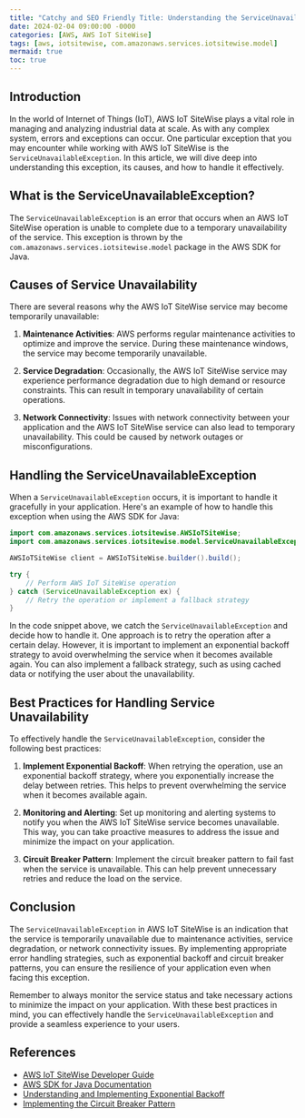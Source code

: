 ```yaml
---
title: "Catchy and SEO Friendly Title: Understanding the ServiceUnavailableException in AWS IoT SiteWise"
date: 2024-02-04 09:00:00 -0000
categories: [AWS, AWS IoT SiteWise]
tags: [aws, iotsitewise, com.amazonaws.services.iotsitewise.model]
mermaid: true
toc: true
---
```



## Introduction

In the world of Internet of Things (IoT), AWS IoT SiteWise plays a vital role in managing and analyzing industrial data at scale. As with any complex system, errors and exceptions can occur. One particular exception that you may encounter while working with AWS IoT SiteWise is the `ServiceUnavailableException`. In this article, we will dive deep into understanding this exception, its causes, and how to handle it effectively.

## What is the ServiceUnavailableException?

The `ServiceUnavailableException` is an error that occurs when an AWS IoT SiteWise operation is unable to complete due to a temporary unavailability of the service. This exception is thrown by the `com.amazonaws.services.iotsitewise.model` package in the AWS SDK for Java.

## Causes of Service Unavailability

There are several reasons why the AWS IoT SiteWise service may become temporarily unavailable:

1. **Maintenance Activities**: AWS performs regular maintenance activities to optimize and improve the service. During these maintenance windows, the service may become temporarily unavailable.

2. **Service Degradation**: Occasionally, the AWS IoT SiteWise service may experience performance degradation due to high demand or resource constraints. This can result in temporary unavailability of certain operations.

3. **Network Connectivity**: Issues with network connectivity between your application and the AWS IoT SiteWise service can also lead to temporary unavailability. This could be caused by network outages or misconfigurations.

## Handling the ServiceUnavailableException

When a `ServiceUnavailableException` occurs, it is important to handle it gracefully in your application. Here's an example of how to handle this exception when using the AWS SDK for Java:

```java
import com.amazonaws.services.iotsitewise.AWSIoTSiteWise;
import com.amazonaws.services.iotsitewise.model.ServiceUnavailableException;

AWSIoTSiteWise client = AWSIoTSiteWise.builder().build();

try {
    // Perform AWS IoT SiteWise operation
} catch (ServiceUnavailableException ex) {
    // Retry the operation or implement a fallback strategy
}
```

In the code snippet above, we catch the `ServiceUnavailableException` and decide how to handle it. One approach is to retry the operation after a certain delay. However, it is important to implement an exponential backoff strategy to avoid overwhelming the service when it becomes available again. You can also implement a fallback strategy, such as using cached data or notifying the user about the unavailability.

## Best Practices for Handling Service Unavailability

To effectively handle the `ServiceUnavailableException`, consider the following best practices:

1. **Implement Exponential Backoff**: When retrying the operation, use an exponential backoff strategy, where you exponentially increase the delay between retries. This helps to prevent overwhelming the service when it becomes available again.

2. **Monitoring and Alerting**: Set up monitoring and alerting systems to notify you when the AWS IoT SiteWise service becomes unavailable. This way, you can take proactive measures to address the issue and minimize the impact on your application.

3. **Circuit Breaker Pattern**: Implement the circuit breaker pattern to fail fast when the service is unavailable. This can help prevent unnecessary retries and reduce the load on the service.

## Conclusion

The `ServiceUnavailableException` in AWS IoT SiteWise is an indication that the service is temporarily unavailable due to maintenance activities, service degradation, or network connectivity issues. By implementing appropriate error handling strategies, such as exponential backoff and circuit breaker patterns, you can ensure the resilience of your application even when facing this exception.

Remember to always monitor the service status and take necessary actions to minimize the impact on your application. With these best practices in mind, you can effectively handle the `ServiceUnavailableException` and provide a seamless experience to your users.

## References

- [AWS IoT SiteWise Developer Guide](https://docs.aws.amazon.com/iotsitewise/latest/APIReference/Welcome.html)
- [AWS SDK for Java Documentation](https://docs.aws.amazon.com/sdk-for-java/index.html)
- [Understanding and Implementing Exponential Backoff](https://aws.amazon.com/blogs/architecture/exponential-backoff-and-jitter/)
- [Implementing the Circuit Breaker Pattern](https://aws.amazon.com/blogs/architecture/implementing-the-circuit-breaker-pattern/)